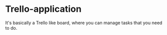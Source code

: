 # Trello-application
It's basically a Trello like board, where you can manage tasks that you need to do.
